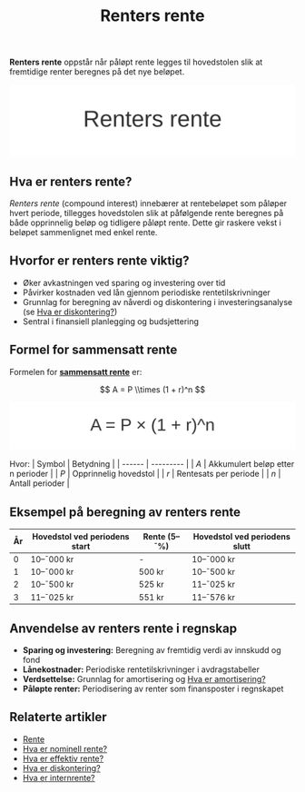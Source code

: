 ﻿---
title: "Renters rente"
seoTitle: "Renters rente"
description: '**Renters rente** oppstår når påløpt rente legges til hovedstolen slik at fremtidige renter beregnes på det nye beløpet.'
summary: Forklaring av renters rente, formel for sammensatt rente og eksempler på bruk i sparing, lån og regnskapsføring.
---

**Renters rente** oppstår når påløpt rente legges til hovedstolen slik at fremtidige renter beregnes på det nye beløpet.

![Renters rente](renters-rente-image.svg)

## Hva er renters rente?

*Renters rente* (compound interest) innebærer at rentebeløpet som påløper hvert periode, tillegges hovedstolen slik at påfølgende rente beregnes på både opprinnelig beløp og tidligere påløpt rente. Dette gir raskere vekst i beløpet sammenlignet med enkel rente.

## Hvorfor er renters rente viktig?

* Øker avkastningen ved sparing og investering over tid  
* Påvirker kostnaden ved lån gjennom periodiske rentetilskrivninger  
* Grunnlag for beregning av nåverdi og diskontering i investeringsanalyse (se [Hva er diskontering?](/blogs/regnskap/hva-er-diskontering "Hva er Diskontering? Komplett Guide til Nåverdi og Diskonterte Kontantstrømmer"))  
* Sentral i finansiell planlegging og budsjettering

## Formel for sammensatt rente

Formelen for [**sammensatt rente**](/blogs/regnskap/renters-rente "Renters rente “ Rente på rente i regnskap") er:

$$
A = P \\times (1 + r)^n
$$

![Formel for sammensatt rente](sammensatt-rente-formel.svg)

Hvor:
| Symbol | Betydning |
| ------ | --------- |
| *A*    | Akkumulert beløp etter n perioder |
| *P*    | Opprinnelig hovedstol |
| *r*    | Rentesats per periode |
| *n*    | Antall perioder |

## Eksempel på beregning av renters rente

| År | Hovedstol ved periodens start | Rente (5–¯%) | Hovedstol ved periodens slutt |
| -- | ------------------------------ | ----------- | ----------------------------- |
| 0  | 10–¯000 kr                      | -           | 10–¯000 kr                     |
| 1  | 10–¯000 kr                      | 500 kr      | 10–¯500 kr                     |
| 2  | 10–¯500 kr                      | 525 kr      | 11–¯025 kr                     |
| 3  | 11–¯025 kr                      | 551 kr      | 11–¯576 kr                     |

## Anvendelse av renters rente i regnskap

* **Sparing og investering:** Beregning av fremtidig verdi av innskudd og fond  
* **Lånekostnader:** Periodiske rentetilskrivninger i avdragstabeller  
* **Verdsettelse:** Grunnlag for amortisering og [Hva er amortisering?](/blogs/regnskap/hva-er-amortisering "Amortisering “ Avskrivninger og Avdrag")  
* **Påløpte renter:** Periodisering av renter som finansposter i regnskapet

## Relaterte artikler

* [Rente](/blogs/regnskap/rente "Rente “ En komplett guide til renter i regnskap")  
* [Hva er nominell rente?](/blogs/regnskap/hva-er-nominell-rente "Hva er Nominell rente? Definisjon og Beregning")  
* [Hva er effektiv rente?](/blogs/regnskap/hva-er-effektiv-rente "Hva er Effektiv rente? Beregning og Eksempler")  
* [Hva er diskontering?](/blogs/regnskap/hva-er-diskontering "Hva er Diskontering? Komplett Guide til Nåverdi og Diskonterte Kontantstrømmer")  
* [Hva er internrente?](/blogs/regnskap/internrente "Internrente “ Beregning av Avkastning")










